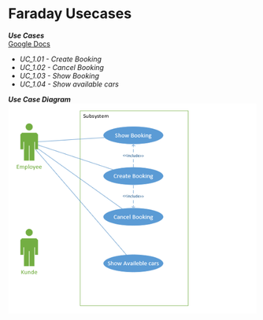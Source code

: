 # Faraday Usecases

**_Use Cases_**  
[Google Docs](https://docs.google.com/document/d/1I_2hVj5Oz-2WgbzDoKkLNzY6xRujO_hPqC7pevNv8YE/edit?usp=sharing)
* *UC_1.01 - Create Booking*
* *UC_1.02 - Cancel Booking*
* *UC_1.03 - Show Booking*
* *UC_1.04 - Show available cars*

**_Use Case Diagram_**  
![use case diagram](https://github.com/knockers-2019/Faraday/blob/master/Documents/Use%20Cases/usecase%20diagram.png)






